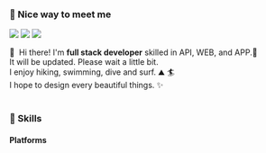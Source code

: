 ### 🤞 Nice way to meet me
<p>
  <a href="https://blog.cowkite.com/" target="_blank"><img src="https://img.shields.io/badge/Blog-DD0B78?style=flat-square&logo=GitHub%20Sponsors&logoColor=white"/></a>
  <a href="https://www.linkedin.com/" target="_blank"><img src="https://img.shields.io/badge/SoyeonPark-0A66C2?style=flat-square&logo=Linkedin&logoColor=white"/></a>
  <a href="mailto:uxui.designer.baka@gmail.com" target="_blank"><img src="https://img.shields.io/badge/uxui.designer.baka@gmail.com-EA4335?style=flat-square&logo=Gmail&logoColor=white"/></a>
</p>

<p>
  👋&nbsp; Hi there! I'm <b>full stack developer</b> skilled in API, WEB, and APP.🚀<br/>
  It will be updated. Please wait a little bit.<br/>
  I enjoy hiking, swimming, dive and surf. ⛰ 🏄<br/>
  I hope to design every beautiful things. ✨ <br/><br/>
</p>


### 💪 Skills
#### Platforms

